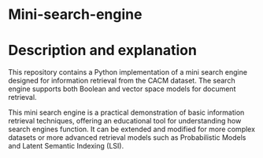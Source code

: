 # Mini-search-engine
# Description and explanation
This repository contains a Python implementation of a mini search engine designed for information retrieval from the CACM dataset. The search engine supports both Boolean and vector space models for document retrieval.

This mini search engine is a practical demonstration of basic information retrieval techniques, offering an educational tool for understanding how search engines function. It can be extended and modified for more complex datasets or more advanced retrieval models such as Probabilistic Models and Latent Semantic Indexing (LSI).
